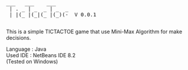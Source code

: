 <pre>
___   ___    ___
 | . _ | _  _ | _  _
 | |(_ |(_|(_ |(_)(-  V 0.0.1
 </pre>
 
This is a simple TICTACTOE game that use Mini-Max Algorithm for make decisions.

Language : Java</br>
Used IDE : NetBeans IDE 8.2</br>
(Tested on Windows)
